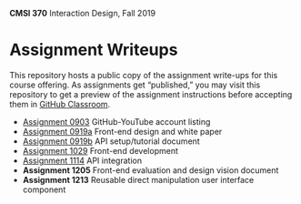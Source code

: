 **CMSI 370** Interaction Design, Fall 2019

# Assignment Writeups
This repository hosts a public copy of the assignment write-ups for this course offering. As assignments get “published,” you may visit this repository to get a preview of the assignment instructions before accepting them in [GitHub Classroom](https://classroom.github.com).

- [Assignment 0903](http://dondi.lmu.build/fall2019/cmsi370/cmsi370-fall2019-hw0903.pdf) GitHub-YouTube account listing
- [Assignment 0919a](./front-end-design.md) Front-end design and white paper
- [Assignment 0919b](./api-setup-tutorial.md) API setup/tutorial document
- [Assignment 1029](./front-end-development.md) Front-end development
- [Assignment 1114](./api-integration.md) API integration
- **Assignment 1205** Front-end evaluation and design vision document
- **Assignment 1213** Reusable direct manipulation user interface component
